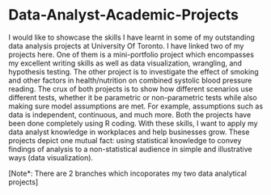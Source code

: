# Data-Analyst-Academic-Projects
I would like to showcase the skills I have learnt in some of my outstanding data analysis projects at University Of Toronto. I have linked two of my projects here. One of them is a mini-portfolio project which encompasses my excellent writing skills as well as data visualization, wrangling, and hypothesis testing. The other project is to investigate the effect of smoking and other factors in health/nutrition on combined systolic blood pressure reading. The crux of both projects is to show how different scenarios use different tests, whether it be parametric or non-parametric tests while also making sure model assumptions are met. For example, assumptions such as data is independent, continuous, and much more. Both the projects have been done completely using R coding. With these skills, I want to apply my data analyst knowledge in workplaces and help businesses grow. These projects depict one mutual fact: using statistical knowledge to convey findings of analysis to a non-statistical audience in simple and illustrative ways (data visualization). 

[Note*: There are 2 branches which incoporates my two data analytical projects]
